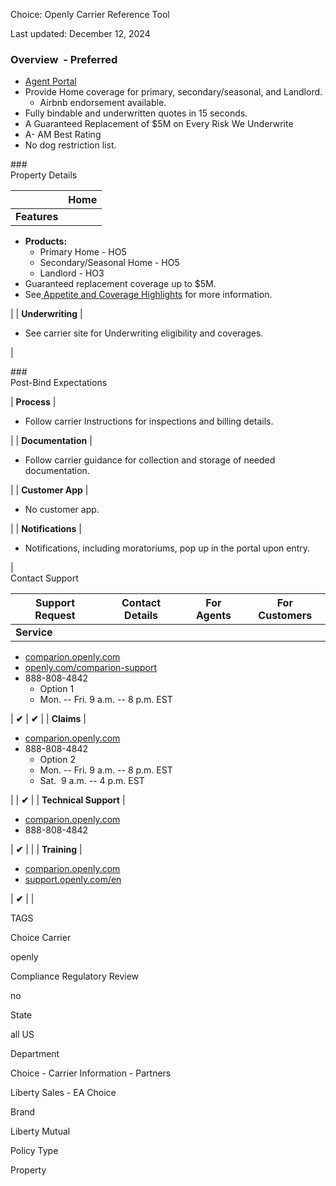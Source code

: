 Choice: Openly Carrier Reference Tool

Last updated: December 12, 2024

### Overview  - Preferred

-   [Agent Portal](https://portal.openly.com/)
-   Provide Home coverage for primary, secondary/seasonal, and Landlord.
    -   Airbnb endorsement available.
-   Fully bindable and underwritten quotes in 15 seconds.
-   A Guaranteed Replacement of $5M on Every Risk We Underwrite
-   A- AM Best Rating
-   No dog restriction list.

###\
Property Details

|  | **Home** |
| --- | --- |
| **Features** |

-   **Products:**
    -   Primary Home - HO5
    -   Secondary/Seasonal Home - HO5
    -   Landlord - HO3
-   Guaranteed replacement coverage up to $5M.
-   See[ Appetite and Coverage Highlights](https://openly.com/hubfs/Agent%20Resources/Openly%20Appetite%20Guide%20&%20Coverage%20Highlights.pdf) for more information.

 |
| **Underwriting** |

-   See carrier site for Underwriting eligibility and coverages.

 |

###\
Post-Bind Expectations

| **Process** |

-   Follow carrier Instructions for inspections and billing details.

 |
| **Documentation** |

-   Follow carrier guidance for collection and storage of needed documentation.

 |
| **Customer App** |

-   No customer app.

 |
| **Notifications** |

-   Notifications, including moratoriums, pop up in the portal upon entry. 

 |\
Contact Support

| **Support Request** | **Contact Details** | **For Agents** | **For Customers** |
| --- | --- | --- | --- |
| **Service** |

-   [comparion.openly.com](http://comparion.openly.com/) 
-   [openly.com/comparion-support](http://openly.com/comparion-support)
-   888-808-4842
    -   Option 1
    -   Mon. -- Fri. 9 a.m. -- 8 p.m. EST

 | **✔** | **✔** |
| **Claims** |

-   [comparion.openly.com](http://comparion.openly.com/)
-   888-808-4842
    -   Option 2
    -   Mon. -- Fri. 9 a.m. -- 8 p.m. EST
    -   Sat.  9 a.m. -- 4 p.m. EST

 |  | **✔** |
| **Technical Support** |

-   [comparion.openly.com](http://comparion.openly.com/)
-   888-808-4842

 | **✔** |  |
| **Training** |

-   [comparion.openly.com](http://comparion.openly.com/) 
-   [support.openly.com/en](https://support.openly.com/en)

 | **✔** |  |

TAGS

Choice Carrier

openly

Compliance Regulatory Review

no

State

all US

Department

Choice - Carrier Information - Partners

Liberty Sales - EA Choice

Brand

Liberty Mutual

Policy Type

Property
